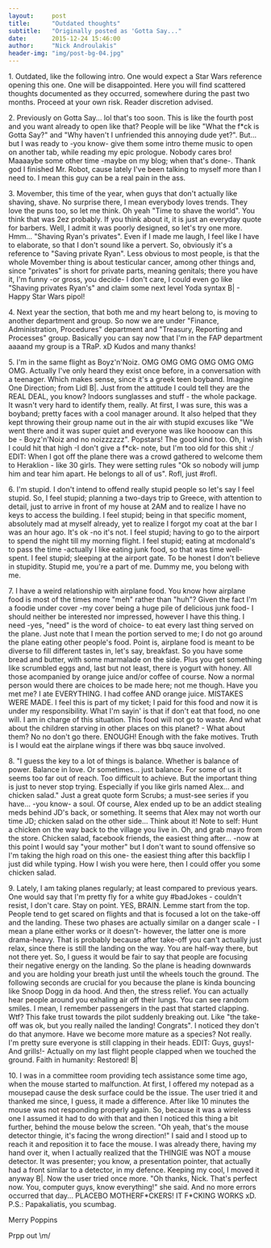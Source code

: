 ```yaml
---
layout:     post
title:      "Outdated thoughts"
subtitle:   "Originally posted as 'Gotta Say..."
date:       2015-12-24 15:46:00
author:     "Nick Androulakis"
header-img: "img/post-bg-04.jpg"
---
```


<p>
1. Outdated, like the following intro. One would expect a Star Wars reference opening this one. One will be disappointed. Here you will find scattered thoughts documented as they occurred, somewhere during the past two months. Proceed at your own risk. Reader discretion advised.</p>
<p>
2. Previously on Gotta Say... lol that's too soon. This is like the fourth post and you want already to open like that? People will be like "What the f*ck is Gotta Say?" and "Why haven't I unfriended this annoying dude yet?". But... but I was ready to -you know- give them some intro theme music to open on another tab, while reading my epic prologue. Nobody cares bro! Maaaaybe some other time -maybe on my blog; when that's done-. Thank god I finished Mr. Robot, cause lately I've been talking to myself more than I need to. I mean this guy can be a real pain in the ass.</p>
<p>
3. Movember, this time of the year, when guys that don't actually like shaving, shave. No surprise there, I mean everybody loves trends. They love the puns too, so let me think. Oh yeah "Time to shave the world". You think that was 2ez probably. If you think about it, it is just an everyday quote for barbers. Well, I admit it was poorly designed, so let's try one more. Hmm... "Shaving Ryan's privates". Even if I made me laugh, I feel like I have to elaborate, so that I don't sound like a pervert. So, obviously it's a reference to "Saving private Ryan". Less obvious to most people, is that the whole Movember thing is about testicular cancer, among other things and, since "privates" is short for private parts, meaning genitals; there you have it, I'm funny -or gross, you decide- I don't care, I could even go like "Shaving privates Ryan's" and claim some next level Yoda syntax B| - Happy Star Wars pipol!</p>
<p>
4. Next year the section, that both me and my heart belong to, is moving to another department and group. So now we are under "Finance, Administration, Procedures" department and "Treasury, Reporting and Processes" group. Basically you can say now that I'm in the FAP department aaaand my group is a TRaP. xD Kudos and many thanks!</p>
<p>
5. I'm in the same flight as Boyz'n'Noiz. OMG OMG OMG OMG OMG OMG OMG. Actually I've only heard they exist once before, in a conversation with a teenager. Which makes sense, since it's a greek teen boyband. Imagine One Direction; from Lidl B|. Just from the attitude I could tell they are the REAL DEAL, you know? Indoors sunglasses and stuff - the whole package. It wasn't very hard to identify them, really. At first, I was sure, this was a boyband; pretty faces with a cool manager around. It also helped that they kept throwing their group name out in the air with stupid excuses like "We went there and it was super quiet and everyone was like hoooow can this be - Boyz'n'Noiz and no noizzzzzz". Popstars! The good kind too. Oh, I wish I could hit that high -I don't give a f*ck- note, but I'm too old for this shit :/
EDIT: When I got off the plane there was a crowd gathered to welcome them to Heraklion - like 30 girls. They were setting rules "Ok so nobody will jump him and tear him apart. He belongs to all of us". Rofl, just #rofl.</p>
<p>
6. I'm stupid. I don't intend to offend really stupid people so let's say I feel stupid. So, I feel stupid; planning a two-days trip to Greece, with attention to detail, just to arrive in front of my house at 2AM and to realize I have no keys to access the building. I feel stupid; being in that specific moment, absolutely mad at myself already, yet to realize I forgot my coat at the bar I was an hour ago. It's ok -no it's not. I feel stupid; having to go to the airport to spend the night till my morning flight. I feel stupid; eating at mcdonald's to pass the time -actually I like eating junk food, so that was time well-spent. I feel stupid; sleeping at the airport gate. To be honest I don't believe in stupidity. Stupid me, you're a part of me. Dummy me, you belong with me.</p>
<p>
7. I have a weird relationship with airplane food. You know how airplane food is most of the times more "meh" rather than "huh"? Given the fact I'm a foodie under cover -my cover being a huge pile of delicious junk food- I should neither be interested nor impressed, however I have this thing. I need -yes, "need" is the word of choice- to eat every last thing served on the plane. Just note that I mean the portion served to me; I do not go around the plane eating other people's food. Point is, airplane food is meant to be diverse to fill different tastes in, let's say, breakfast. So you have some bread and butter, with some marmalade on the side. Plus you get something like scrumbled eggs and, last but not least, there is yogurt with honey. All those acompanied by orange juice and/or coffee of course. Now a normal person would there are choices to be made here; not me though. Have you met me? I ate EVERYTHING. I had coffee AND orange juice. MISTAKES WERE MADE. I feel this is part of my ticket; I paid for this food and now it is under my responsibility. What I'm sayin' is that if don't eat that food, no one will. I am in charge of this situation. This food will not go to waste. And what about the children starving in other places on this planet? - What about them? No no don't go there. ENOUGH! Enough with the fake motives. Truth is I would eat the airplane wings if there was bbq sauce involved.</p>
<p>
8. "I guess the key to a lot of things is balance. Whether is balance of power. Balance in love. Or sometimes... just balance. For some of us it seems too far out of reach. Too difficult to achieve. But the important thing is just to never stop trying. Especially if you like girls named Alex... and chicken salad." Just a great quote form Scrubs; a must-see series if you have... -you know- a soul. Of course, Alex ended up to be an addict stealing meds behind JD's back, or something. It seems that Alex may not worth our time JD; chicken salad on the other side... Think about it! Note to self: Hunt a chicken on the way back to the village you live in. Oh, and grab mayo from the store. Chicken salad, facebook friends, the easiest thing after... -now at this point I would say "your mother" but I don't want to sound offensive so I'm taking the high road on this one- the easiest thing after this backflip I just did while typing. How I wish you were here, then I could offer you some chicken salad.</p>
<p>
9. Lately, I am taking planes regularly; at least compared to previous years. One would say that I'm pretty fly for a white guy #badJokes - couldn't resist, I don't care. Stay on point. YES, BRAIN. Lemme start from the top. People tend to get scared on flights and that is focused a lot on the take-off and the landing. These two phases are actually similar on a danger scale - I mean a plane either works or it doesn't- however, the latter one is more drama-heavy. That is probably because after take-off you can't actually just relax, since there is still the landing on the way. You are half-way there, but not there yet. So, I guess it would be fair to say that people are focusing their negative energy on the landing. So the plane is heading downwards and you are holding your breath just until the wheels touch the ground. The following seconds are crucial for you because the plane is kinda bouncing like Snoop Dogg in da hood. And then, the stress relief. You can actually hear people around you exhaling air off their lungs. You can see random smiles. I mean, I remember passengers in the past that started clapping. Wtf? This fake trust towards the pilot suddenly breaking out. Like "the take-off was ok, but you really nailed the landing! Congrats". I noticed they don't do that anymore. Have we become more mature as a species? Not really. I'm pretty sure everyone is still clapping in their heads.
EDIT: Guys, guys!- And grills!- Actually on my last flight people clapped when we touched the ground. Faith in humanity: Restored! B|</p>
<p>
10. I was in a committee room providing tech assistance some time ago, when the mouse started to malfunction. At first, I offered my notepad as a mousepad cause the desk surface could be the issue. The user tried it and thanked me since, I guess, it made a difference. After like 10 minutes the mouse was not responding properly again. So, because it was a wireless one I assumed it had to do with that and then I noticed this thing a bit further, behind the mouse below the screen. "Oh yeah, that's the mouse detector thingie, it's facing the wrong direction!" I said and I stood up to reach it and reposition it to face the mouse. I was already there, having my hand over it, when I actually realized that the THINGIE was NOT a mouse detector. It was presenter; you know, a presentation pointer, that actually had a front similar to a detector, in my defence. Keeping my cool, I moved it anyway B|. Now the user tried once more. "Oh thanks, Nick. That's perfect now. You, computer guys, know everything!" she said. And no more errors occurred that day... PLACEBO MOTHERF*CKERS! IT F*CKING WORKS xD.
P.S.: Papakaliatis, you scumbag.</p>
<p>
Merry Poppins</p>
<p>
Prpp out \m/</p>
